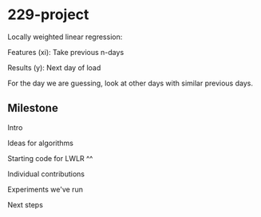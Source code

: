 # 229-project

Locally weighted linear regression:

  Features (xi): Take previous n-days
  
  Results (y): Next day of load
  
  For the day we are guessing, look at other days with similar previous days.
  

## Milestone
Intro

Ideas for algorithms

Starting code for LWLR ^^

Individual contributions

Experiments we've run

Next steps

